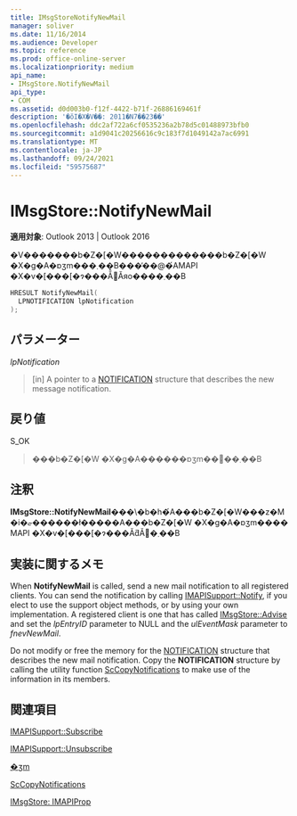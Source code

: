 ```yaml
---
title: IMsgStoreNotifyNewMail
manager: soliver
ms.date: 11/16/2014
ms.audience: Developer
ms.topic: reference
ms.prod: office-online-server
ms.localizationpriority: medium
api_name:
- IMsgStore.NotifyNewMail
api_type:
- COM
ms.assetid: d0d003b0-f12f-4422-b71f-26886169461f
description: '�ŏI�X�V��: 2011�N7��23��'
ms.openlocfilehash: ddc2af722a6cf0535236a2b78d5c01488973bfb0
ms.sourcegitcommit: a1d9041c20256616c9c183f7d1049142a7ac6991
ms.translationtype: MT
ms.contentlocale: ja-JP
ms.lasthandoff: 09/24/2021
ms.locfileid: "59575687"
---
```

# <a name="imsgstorenotifynewmail"></a>IMsgStore::NotifyNewMail

  
  
**適用対象**: Outlook 2013 | Outlook 2016 
  
�V�������b�Z�[�W�������������b�Z�[�W �X�g�A�ɒʒm���܂��B���̕��@�́AMAPI �X�v�[���[�ɂ���Ă̂݌Ăяo����܂��B
  
```cpp
HRESULT NotifyNewMail(
  LPNOTIFICATION lpNotification
);
```

## <a name="parameters"></a>パラメーター

 _lpNotification_
  
> [in] A pointer to a [NOTIFICATION](notification.md) structure that describes the new message notification. 
    
## <a name="return-value"></a>戻り値

S_OK 
  
> ���b�Z�[�W �X�g�A������ɒʒm��󂯎��܂��B
    
## <a name="remarks"></a>注釈

**IMsgStore::NotifyNewMail**���\�b�h�́A���b�Z�[�W���z�M�i�ޏ������ł�����A���b�Z�[�W �X�g�A�ɒʒm���� MAPI �X�v�[���[�ɂ���ĂƌĂ΂�܂��B 
  
## <a name="notes-to-implementers"></a>実装に関するメモ

When **NotifyNewMail** is called, send a new mail notification to all registered clients. You can send the notification by calling [IMAPISupport::Notify](imapisupport-notify.md), if you elect to use the support object methods, or by using your own implementation. A registered client is one that has called [IMsgStore::Advise](imsgstore-advise.md) and set the  _lpEntryID_ parameter to NULL and the  _ulEventMask_ parameter to  _fnevNewMail_. 
  
Do not modify or free the memory for the [NOTIFICATION](notification.md) structure that describes the new mail notification. Copy the **NOTIFICATION** structure by calling the utility function [ScCopyNotifications](sccopynotifications.md) to make use of the information in its members. 
  
## <a name="see-also"></a>関連項目



[IMAPISupport::Subscribe](imapisupport-subscribe.md)
  
[IMAPISupport::Unsubscribe](imapisupport-unsubscribe.md)
  
[�ʒm](notification.md)
  
[ScCopyNotifications](sccopynotifications.md)
  
[IMsgStore: IMAPIProp](imsgstoreimapiprop.md)

